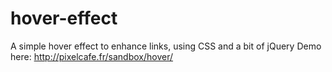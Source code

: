 # hover-effect
A simple hover effect to enhance links, using CSS and a bit of jQuery
Demo here: http://pixelcafe.fr/sandbox/hover/
